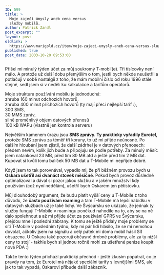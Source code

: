 ```yaml
---
ID: 599
title: >
  Moje zaječí úmysly aneb cena versus
  služby mobilů.
author: Patrick Zandl
post_excerpt: ""
layout: post
oldlink: >
  https://www.marigold.cz/item/moje-zajeci-umysly-aneb-cena-versus-sluzby-mobilu
published: true
post_date: 2003-10-20 09:53:00
---
```

<p>
Přišel mi minulý týden účet za můj soukromý T-mobil(e). Tři tísícovky není málo. A protože už delší dobu přemýšlím o tom, jestli bych někde neušetřil a potlačuji v sobě nostalgii z toho, že mám mobilní číslo od roku 1996 stále stejné, sedl jsem si v neděli ku kalkulačce a tarifům operátorů. </p>

<p>
Moje struktura používání mobilu je jednoduchá: <BR>zhruba 160 minut odchozích hovorů, <BR>zhruba 400 minut příchozích hovorů (ty mají přeci nejlepší tarif :), <BR>300 SMS, <BR>30 MMS zpráv, <BR>silně proměnlivý objem datových přenosů<BR>100 kB WAPu (vlastně jen kontrola serveru)</p>

<p>
Největším kamenem úrazu jsou <STRONG>SMS zprávy. Ty prakticky vyřadily Eurotel,</STRONG> protože SMS zpráva za téměř tři koruny, to už mi přijde neúnosné. Po dalším hloubání jsem zjistil, že další zádrhel je v datových přenosech: předem nevím, kolik jich bude a připojuju se podle potřeby. Za minulý měsíc jsem natankoval 23 MB, před tím 80 MB atd a ještě před tím 2 MB dat. Kupovat si kvůli tomu balíček 50 MB dat u T-Mobile mi nepřijde dobré. </p>

<p>
Když jsem to tak porovnával, vypadlo mi, že při běžném provozu bych <STRONG>u Oskara ušetřil asi dvanáct stovek měsíčně</STRONG>. Pokud bych provoz důsledně optimalizoval a dával si pozor jakou službu a v jakém množství kdy používám (což nyní nedělám), ušetřil bych Oskarem jen pětistovku. </p>

<p>
Můj dlouhodobý argument, že budu platit vyšší ceny u T-Mobile z toho důvodu, že <STRONG>často používám roaming</STRONG> a tam T-Mobile má lepší nabídku v datových službách už je také lichý. Ve Švýcarsku se ukázalo, že jednak ty služby fungují T-Mobile v roamingu poněkud nahodile na to, aby se na ně dalo spolehnout a až mi přijde účet za používání GPRS ve Švýcarsku, přejdou mne i poslední zábrany. K tomu se ještě přidaly moje problémy se sítí T-Mobile&#160;v posledním týdnu, kdy mi pár lidí hlásilo, že se mi nemohou dovolat, ačkoliv jsem na signálu a celý pátek mi doma mobil hásil Síť obsazena. U Oskara také pozoruji občasné drobné problémy, ale za ty nižší ceny to stojí - takhle bych si jednou ročně mohl za ušetřené peníze koupit nové PDA :)</p>

<p>
Takže tento týden přichází praktický přechod - ještě zkusím popátrat, co je pravdy na tom, že Eurotel má nějaké speciální tarify s levnějšími SMS, ale jak to tak vypadá, Oskarovi přibude další zákazník.</p>
